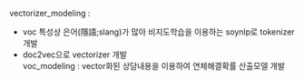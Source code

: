 vectorizer_modeling :  
 - voc 특성상 은어(隱語;slang)가 많아 비지도학습을 이용하는 soynlp로 tokenizer 개발  
 - doc2vec으로 vectorizer 개발    
voc_modeling : vector화된 상담내용을 이용하여 연체해결확률 산출모델 개발                      
                   
